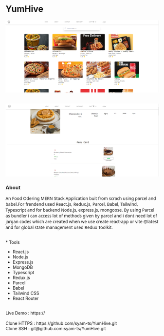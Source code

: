 
<div>
<h1> YumHive </h1>
<img src="backend/src/style/img/preview1.png" />
</br>
</br>
</br>
<img src="backend/src/style/img/preview2.png" />

<h3> About</h3>
<p style="font-family: sans";> 
  An Food Odering MERN Stack Application buit from scrach using parcel and babel.For frendend used React.js, Redux.js, Parcel, Babel, Tailwind, Typescript and for backend Node.js, express.js, mongoose. By using Parcel as bundler i can access lot of methods given by parcel and i dont need lot of jargan codes which are created when we use create react-app or vite @latest and for global state management used Redux Toolkit.
</p>

<br>* Tools </br>
* React.js</br>
* Node.js</br>
* Express.js</br>
* MongoDB</br>
* Typescript</br>
* Redux.js</br>
* Parcel </br>
* Babel </br>
* Tailwind CSS</br>
* React Router</p> 
 


</br>
<span>Live Demo : </span>
<span>https:// </span>
</br>
</br>
<span>Clone HTTPS : </span>
<span>https://github.com/syam-ts/YumHive.git</span>
</br>
<span>Clone SSH : </span>
<span>git@github.com:syam-ts/YumHive.git</span>

</div>